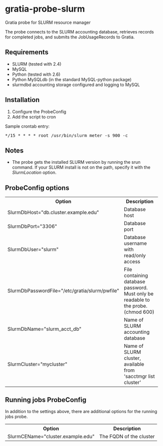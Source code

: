 gratia-probe-slurm
==================

Gratia probe for SLURM resource manager

The probe connects to the SLURM accounting database, retrieves records for
completed jobs, and submits the JobUsageRecords to Gratia.

Requirements
------------
* SLURM (tested with 2.4)
* MySQL
* Python (tested with 2.6)
* Python MySQLdb (in the standard MySQL-python package)
* slurmdbd accounting storage configured and logging to MySQL

Installation
------------
1. Configure the ProbeConfig
2. Add the script to cron

Sample crontab entry:
<pre>
*/15 * * * * root /usr/bin/slurm_meter -s 900 -c
</pre>

Notes
-----
* The probe gets the installed SLURM version by running the srun command.
  If your SLURM install is not on the path, specify it with the
  _SlurmLocation_ option.

ProbeConfig options
-------------------
<table>
	<tr>
		<th>Option</th>
		<th>Description</th>
	</tr>
	<tr>
		<td>SlurmDbHost="db.cluster.example.edu"</td>
		<td>Database host</td>
	</tr><tr>
		<td>SlurmDbPort="3306"</td>
		<td>Database port</td>
	</tr><tr>
		<td>SlurmDbUser="slurm"</td>
		<td>Database username with read/only access</td>
	</tr><tr>
		<td>SlurmDbPasswordFile="/etc/gratia/slurm/pwfile"</td>
		<td>File containing database password. Must only be readable to the probe. (chmod 600)</td>
	</tr><tr>
		<td>SlurmDbName="slurm_acct_db"</td>
		<td>Name of SLURM accounting database</td>
	</tr><tr>
		<td>SlurmCluster="mycluster"</td>
		<td>Name of SLURM cluster, available from 'sacctmgr list cluster'</td>
	</tr>
</table>

Running jobs ProbeConfig
------------------------
In addition to the settings above, there are additional options for the
running jobs probe.

<table>
	<tr>
		<th>Option</th>
		<th>Description</th>
	</tr>
	<tr>
		<td>SlurmCEName="cluster.example.edu"</td>
		<td>The FQDN of the cluster</td>
	</tr>
</table>

